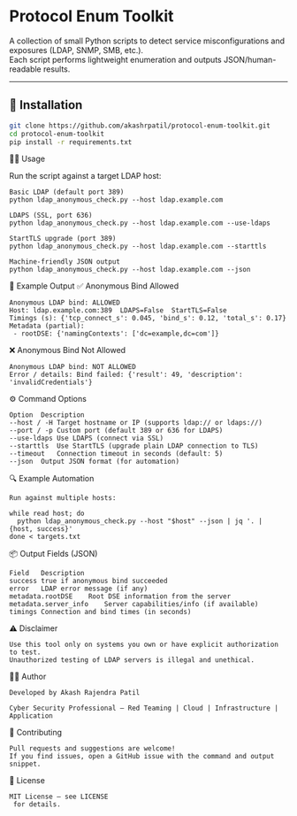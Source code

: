 # Protocol Enum Toolkit

A collection of small Python scripts to detect service misconfigurations and exposures (LDAP, SNMP, SMB, etc.).  
Each script performs lightweight enumeration and outputs JSON/human-readable results.

---

## 🧰 Installation

```bash
git clone https://github.com/akashrpatil/protocol-enum-toolkit.git
cd protocol-enum-toolkit
pip install -r requirements.txt
```

🧑‍💻 Usage

Run the script against a target LDAP host:
```
Basic LDAP (default port 389)
python ldap_anonymous_check.py --host ldap.example.com
```
```
LDAPS (SSL, port 636)
python ldap_anonymous_check.py --host ldap.example.com --use-ldaps
```
```
StartTLS upgrade (port 389)
python ldap_anonymous_check.py --host ldap.example.com --starttls
```
```
Machine-friendly JSON output
python ldap_anonymous_check.py --host ldap.example.com --json
```
🧾 Example Output
✅ Anonymous Bind Allowed
```
Anonymous LDAP bind: ALLOWED
Host: ldap.example.com:389  LDAPS=False  StartTLS=False
Timings (s): {'tcp_connect_s': 0.045, 'bind_s': 0.12, 'total_s': 0.17}
Metadata (partial):
 - rootDSE: {'namingContexts': ['dc=example,dc=com']}
```

❌ Anonymous Bind Not Allowed
```
Anonymous LDAP bind: NOT ALLOWED
Error / details: Bind failed: {'result': 49, 'description': 'invalidCredentials'}
```

⚙️ Command Options

```
Option	Description
--host / -H	Target hostname or IP (supports ldap:// or ldaps://)
--port / -p	Custom port (default 389 or 636 for LDAPS)
--use-ldaps	Use LDAPS (connect via SSL)
--starttls	Use StartTLS (upgrade plain LDAP connection to TLS)
--timeout	Connection timeout in seconds (default: 5)
--json	Output JSON format (for automation)
```

🔍 Example Automation

```
Run against multiple hosts:

while read host; do
  python ldap_anonymous_check.py --host "$host" --json | jq '. | {host, success}'
done < targets.txt
```

📦 Output Fields (JSON)

```
Field	Description
success	true if anonymous bind succeeded
error	LDAP error message (if any)
metadata.rootDSE	Root DSE information from the server
metadata.server_info	Server capabilities/info (if available)
timings	Connection and bind times (in seconds)
```

⚠️ Disclaimer

```
Use this tool only on systems you own or have explicit authorization to test.
Unauthorized testing of LDAP servers is illegal and unethical.
```

👨‍💻 Author

```
Developed by Akash Rajendra Patil

Cyber Security Professional — Red Teaming | Cloud | Infrastructure | Application
```

🤝 Contributing

```
Pull requests and suggestions are welcome!
If you find issues, open a GitHub issue with the command and output snippet.
```

🪪 License

```
MIT License — see LICENSE
 for details.
```
